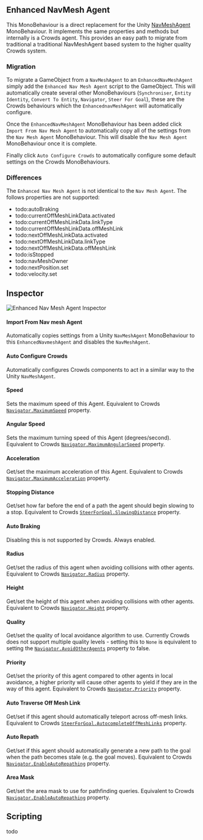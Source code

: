 ## Enhanced NavMesh Agent

This MonoBehaviour is a direct replacement for the Unity [NavMeshAgent](https://docs.unity3d.com/ScriptReference/AI.NavMeshAgent.html) MonoBehaviour. It implements the same properties and methods but internally is a Crowds agent. This provides an easy path to migrate from traditional a traditional NavMeshAgent based system to the higher quality Crowds system.

### Migration

To migrate a GameObject from a `NavMeshAgent` to an `EnhancedNavMeshAgent` simply add the `Enhanced Nav Mesh Agent` script to the GameObject. This will automatically create several other MonoBehaviours (`Synchroniser`, `Entity Identity`, `Convert To Entity`, `Navigator`, `Steer For Goal`), these are the Crowds behaviours which the `EnhancednavMeshAgent` will automatically configure.

Once the `EnhancedNavMeshAgent` MonoBehaviour has been added click `Import From Nav Mesh Agent` to automatically copy all of the settings from the `Nav Mesh Agent` MonoBehaviour. This will disable the `Nav Mesh Agent` MonoBehaviour once it is complete.

Finally click `Auto Configure Crowds` to automatically configure some default settings on the Crowds MonoBehaviours.

### Differences

The `Enhanced Nav Mesh Agent` is not identical to the `Nav Mesh Agent`. The follows properties are not supported:
 - todo:autoBraking
 - todo:currentOffMeshLinkData.activated
 - todo:currentOffMeshLinkData.linkType
 - todo:currentOffMeshLinkData.offMeshLink
 - todo:nextOffMeshLinkData.activated
 - todo:nextOffMeshLinkData.linkType
 - todo:nextOffMeshLinkData.offMeshLink
 - todo:isStopped
 - todo:navMeshOwner
 - todo:nextPosition.set
 - todo:velocity.set

## Inspector

![Enhanced Nav Mesh Agent Inspector](../../../images/EnhancedNavMeshAgentInspector.png)

#### Import From Nav mesh Agent

Automatically copies settings from a Unity `NavMeshAgent` MonoBehaviour to this `EnhancedNavmeshAgent` and disables the `NavMeshAgent`.

#### Auto Configure Crowds

Automatically configures Crowds components to act in a similar way to the Unity `NavMeshAgent`.

#### Speed

Sets the maximum speed of this Agent. Equivalent to Crowds [`Navigator.MaximumSpeed`](../Navigator#maximum-speed) property.

#### Angular Speed

Sets the maximum turning speed of this Agent (degrees/second). Equivalent to Crowds [`Navigator.MaximumAngularSpeed`](../Navigator#maximum-angular-speed) property.

#### Acceleration

Get/set the maximum acceleration of this Agent. Equivalent to Crowds [`Navigator.MaximumAcceleration`](../Navigator#maximum-acceleration) property.

#### Stopping Distance

Get/set how far before the end of a path the agent should begin slowing to a stop. Equivalent to Crowds [`SteerForGoal.SlowingDistance`](../Steering/SteerForGoal#slowing-distance) property.

#### Auto Braking

Disabling this is not supported by Crowds. Always enabled.

#### Radius

Get/set the radius of this agent when avoiding collisions with other agents. Equivalent to Crowds [`Navigator.Radius`](../Navigator#radius) property.

#### Height

Get/set the height of this agent when avoiding collisions with other agents. Equivalent to Crowds [`Navigator.Height`](../Navigator#height) property.

#### Quality

Get/set the quality of local avoidance algorithm to use. Currently Crowds does not support multiple quality levels - setting this to `None` is equivalent to setting the [`Navigator.AvoidOtherAgents`](../Navigator#avoid-local-obstacles) property to false.

#### Priority

Get/set the priority of this agent compared to other agents in local avoidance, a higher priority will cause other agents to yield if they are in the way of this agent. Equivalent to Crowds [`Navigator.Priority`](../Navigator#priority-range) property.

#### Auto Traverse Off Mesh Link

Get/set if this agent should automatically teleport across off-mesh links. Equivalent to Crowds [`SteerForGoal.AutocompleteOffMeshLinks`](../Steering/SteerForGoal#autocomplete-off-mesh-links) property.

#### Auto Repath

Get/set if this agent should automatically generate a new path to the goal when the path becomes stale (e.g. the goal moves). Equivalent to Crowds [`Navigator.EnableAutoRepathing`](../Navigator#disable-automatic-repathing) property.

#### Area Mask

Get/set the area mask to use for pathfinding queries. Equivalent to Crowds [`Navigator.EnableAutoRepathing`](../Navigator#AreaMask) property.

## Scripting

todo